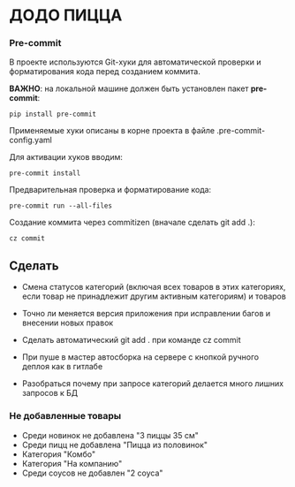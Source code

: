 # ДОДО ПИЦЦА

### Pre-commit

В проекте используются Git-хуки для автоматической проверки и форматирования кода перед созданием коммита.

**ВАЖНО**: на локальной машине должен быть установлен пакет **pre-commit**:
   ```
   pip install pre-commit
   ```

Применяемые хуки описаны в корне проекта в файле .pre-commit-config.yaml

Для активации хуков вводим:
   ```
   pre-commit install
   ```
Предварительная проверка и форматирование кода:
   ```
   pre-commit run --all-files
   ```

Создание коммита через commitizen (вначале сделать git add .):
   ```
   cz commit
   ```

## Сделать
- Смена статусов категорий (включая всех товаров в этих категориях, если товар не принадлежит другим активным категориям) и товаров

- Точно ли меняется версия приложения при исправлении багов и внесении новых правок
- Сделать автоматический git add . при команде cz commit
- При пуше в мастер автосборка на сервере с кнопкой ручного деплоя как в гитлабе
- Разобраться почему при запросе категорий делается много лишних запросов к БД

### Не добавленные товары
- Среди новинок не добавлена "3 пиццы 35 см"
- Среди пицц не добавлена "Пицца из половинок"
- Категория "Комбо"
- Категория "На компанию"
- Среди соусов не добавлен "2 соуса"
